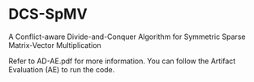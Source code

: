 # DCS-SpMV
A Conflict-aware Divide-and-Conquer Algorithm for Symmetric Sparse Matrix-Vector Multiplication

Refer to AD-AE.pdf for more information.
You can follow the Artifact Evaluation (AE) to run the code.
